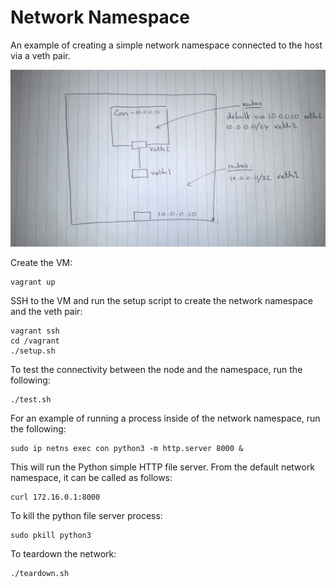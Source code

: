 # Network Namespace

An example of creating a simple network namespace connected
to the host via a veth pair.

![Diagram](./diagram.jpg)

Create the VM:

```
vagrant up
```

SSH to the VM and run the setup script to create the network namespace and the veth pair: 

```
vagrant ssh
cd /vagrant
./setup.sh
```

To test the connectivity between the node and the namespace, run the following:

```
./test.sh
```

For an example of running a process inside of the network namespace, run the following:

```
sudo ip netns exec con python3 -m http.server 8000 &
```

This will run the Python simple HTTP file server. From the default network namespace,
it can be called as follows:

```
curl 172.16.0.1:8000
```

To kill the python file server process:

```
sudo pkill python3
```

To teardown the network:

```
./teardown.sh
```
